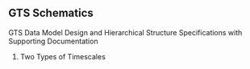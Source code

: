 ## GTS Schematics
GTS Data Model Design and Hierarchical Structure Specifications with Supporting Documentation

1. Two Types of Timescales
